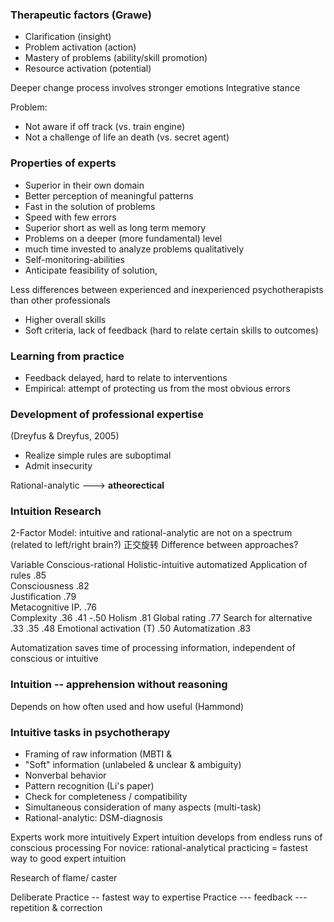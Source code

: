 ### Therapeutic factors (Grawe)
- Clarification (insight)
- Problem activation (action)
- Mastery of problems (ability/skill promotion)
- Resource activation (potential)

Deeper change process involves stronger emotions
Integrative stance 

Problem:
- Not aware if off track (vs. train engine)
- Not a challenge of life an death (vs. secret agent)


### Properties of experts
- Superior in their own domain
- Better perception of meaningful patterns
- Fast in the solution of problems
- Speed with few errors
- Superior short as well as long term memory
- Problems on a deeper (more fundamental) level
- much time invested to analyze problems qualitatively
- Self-monitoring-abilities
- Anticipate feasibility of solution,

Less differences between experienced and inexperienced psychotherapists than other professionals
- Higher overall skills
- Soft criteria, lack of feedback (hard to relate certain skills to outcomes)
	

### Learning from practice
- Feedback delayed, hard to relate to interventions
- Empirical: attempt of protecting us from the most obvious errors

### Development of professional  expertise 
(Dreyfus & Dreyfus, 2005)
- Realize simple rules are suboptimal
- Admit insecurity

Rational-analytic --->  **atheorectical** 

### Intuition Research

2-Factor Model: intuitive and rational-analytic are not on a spectrum (related to left/right brain?) 正交旋转
Difference between approaches?

Variable	Conscious-rational	Holistic-intuitive	automatized
Application of rules	.85		
Consciousness	.82		
Justification	.79		
Metacognitive IP.	.76		
Complexity	.36	.41	-.50
Holism		.81	
Global rating		.77	
Search for alternative	.33	.35	.48
Emotional activation (T)		.50	
Automatization			.83

Automatization saves time of processing information, independent of conscious or intuitive 

### Intuition -- apprehension without reasoning
Depends on how often used and how useful (Hammond)

### Intuitive tasks in psychotherapy
- Framing of raw information (MBTI &
- "Soft" information (unlabeled & unclear & ambiguity)
- Nonverbal behavior
- Pattern recognition (Li's paper)
- Check for completeness / compatibility
- Simultaneous consideration of many aspects (multi-task)
- Rational-analytic: DSM-diagnosis

Experts work more intuitively
Expert intuition develops from endless runs of conscious processing
For novice: rational-analytical practicing = fastest way to good expert intuition

Research of flame/ caster

Deliberate Practice -- fastest way to expertise
Practice --- feedback --- repetition & correction
